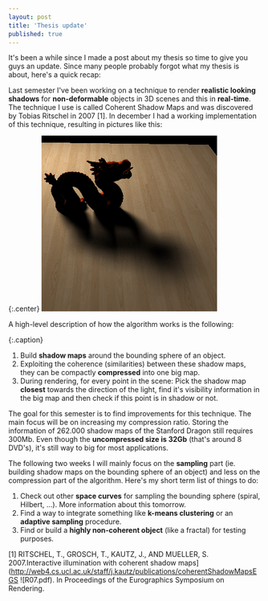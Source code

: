 ```yaml
---
layout: post
title: 'Thesis update'
published: true
---
```


It's been a while since I made a post about my thesis so time to give you guys an update. Since many people probably forgot what my thesis is about, here's a quick recap:

Last semester I've been working on a technique to render **realistic looking shadows** for **non-deformable** objects in 3D scenes and this in **real-time**. The technique I use is called Coherent Shadow Maps and was discovered by Tobias Ritschel in 2007 [1]. In december I had a working implementation of this technique, resulting in pictures like this:

{:.center}
![Stanford Dragon CSM](/uploads/2010/11/Stanford-Dragon-CSM.png)

A high-level description of how the algorithm works is the following:

{:.caption}
1. Build **shadow maps** around the bounding sphere of an object.
2. Exploiting the coherence (similarities) between these shadow maps, they can be compactly **compressed** into one big map.
3. During rendering, for every point in the scene:
Pick the shadow map **closest** towards the direction of the light, find it's visibility information in the big map and then check if this point is in shadow or not.

The goal for this semester is to find improvements for this technique. The main focus will be on increasing my compression ratio. Storing the information of 262.000 shadow maps of the Stanford Dragon still requires 300Mb. Even though the **uncompressed size is 32Gb** (that's around 8 DVD's), it's still way to big for most applications.

The following two weeks I will mainly focus on the **sampling** part (ie. building shadow maps on the bounding sphere of an object) and less on the compression part of the algorithm. Here's my short term list of things to do:

1. Check out other **space curves** for sampling the bounding sphere (spiral, Hilbert, ...). More information about this tomorrow.
2. Find a way to integrate something like **k-means clustering** or an **adaptive sampling** procedure.
3. Find or build a **highly non-coherent object** (like a fractal) for testing purposes.

[1] RITSCHEL, T., GROSCH, T., KAUTZ, J., AND MUELLER, S.
2007.Interactive illumination with coherent shadow maps](http://web4.cs.ucl.ac.uk/staff/j.kautz/publications/coherentShadowMapsEGS ![R07.pdf). In
Proceedings of the Eurographics Symposium on Rendering.